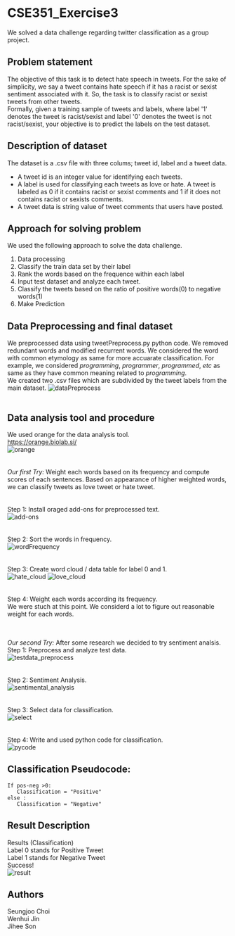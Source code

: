 # CSE351_Exercise3  
We solved a data challenge regarding twitter classification as a group project.

## Problem statement  
The objective of this task is to detect hate speech in tweets. For the sake of simplicity, we say a tweet contains hate speech if it has a racist or sexist sentiment associated with it. So, the task is to classify racist or sexist tweets from other tweets.  
Formally, given a training sample of tweets and labels, where label '1' denotes the tweet is racist/sexist and label '0' denotes the tweet is not racist/sexist, your objective is to predict the labels on the test dataset.

## Description of dataset  
The dataset is a .csv file with three colums; tweet id, label and a tweet data.  
* A tweet id is an integer value for identifying each tweets.  
* A label is used for classifying each tweets as love or hate. A tweet is labeled as 0 if it contains racist or sexist comments and 1 if it does not contains racist or sexists comments.  
* A tweet data is string value of tweet comments that users have posted.  

## Approach for solving problem  
We used the following approach to solve the data challenge.  
1. Data processing
2. Classify the train data set by their label
3. Rank the words based on the frequence within each label
4. Input test dataset and analyze each tweet.
5. Classify the tweets based on the ratio of positive words(0) to negative words(1)
6. Make Prediction

## Data Preprocessing and final dataset  
We preprocessed data using tweetPreprocess.py python code. We removed redundant words and modified recurrent words. We considered the word with common etymology as same for more accuarate classification. For example, we considered *programming*, *programmer*, *programmed*, *etc* as same as they have common meaning related to *programming*.  
We created two .csv files which are subdivided by the tweet labels from the main dataset. 
![dataPreprocess](./pic/dataPreprocess.jpg)
<br/><br/>

## Data analysis tool and procedure
We used orange for the data analysis tool.  
https://orange.biolab.si/  
![orange](./pic/orange.jpg)  
<br/><br/>
*Our first Try:* Weight each words based on its frequency and compute scores of each sentences. Based on appearance of higher weighted words, we can classify tweets as love tweet or hate tweet.  
<br/><br/>
Step 1: Install oraged add-ons for preprocessed text.  
![add-ons](./pic/installAddOn.jpg)  
<br/><br/>
Step 2: Sort the words in frequency.  
![wordFrequency](./pic/wordFrequency.jpg)  
<br/><br/>
Step 3: Create word cloud / data table for label 0 and 1.  
![hate_cloud](./pic/hate_cloud.jpg)
![love_cloud](./pic/love_cloud.jpg)  
<br/><br/>
Step 4: Weight each words according its frequency.  
We were stuch at this point. We considerd a lot to figure out reasonable weight for each words.    

<br/><br/>
*Our second Try:* After some research we decided to try sentiment analsis.    
Step 1: Preprocess and analyze test data.  
![testdata_preprocess](./pic/testdata_preprocess.jpg)  
<br/><br/>
Step 2: Sentiment Analysis.  
![sentimental_analysis](./pic/sentimental_analysis.jpg)  
<br/><br/>
Step 3: Select data for classification.  
![select](./pic/data_select.jpg)  
<br/><br/>
Step 4: Write and used python code for classification.  
![pycode](./pic/python_code.jpg)  

## Classification Pseudocode:  
```  
If pos-neg >0:  
   Classification = "Positive"    
else :  
   Classification = "Negative"  
```
 
## Result Description
Results (Classification)  
Label 0 stands for Positive Tweet  
Label 1 stands for Negative Tweet  
Success!  
![result](./pic/fianl_result.jpg)

## Authors  
Seungjoo Choi  
Wenhui Jin  
Jihee Son
